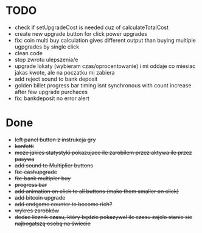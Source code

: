 # TODO

- check if setUpgradeCost is needed cuz of calculateTotalCost
- create new upgrade button for click power upgrades
- fix: coin multi buy calculation gives different output than buying multiple ugpgrades by single click
- clean code
- stop zwrotu ulepszenia/e
- upgrade lokaty (wybieram czas/oprocentowanie) i mi oddaje co miesiac jakas kwote, ale na poczatku mi zabiera 
- add reject sound to bank deposit
- golden billet progress bar timing isnt synchronous with count increase after few upgrade purchaces
- fix: bankdeposit no error alert

# Done

- ~~left panel button z instrukcja gry~~
- ~~konfetti~~
- ~~moze jakies statystyki pokazujace ile zarobilem przez aktywa ile przez pasywa~~
- ~~add sound to Multiplier buttons~~
- ~~fix: cashupgrade~~
- ~~fix: bank multipler buy~~
- ~~progress bar~~
- ~~add animation on click to all buttons (make them smaller on click)~~
- ~~add bitcoin upgrade~~
- ~~add endgame counter to become rich?~~
- ~~wykres zarobków~~
- ~~dodac licznik czasu, który będzie pokazywal ile czasu zajelo stanie sie najbogatszą osobą na świecie~~
